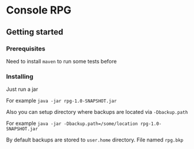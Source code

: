 # Console RPG 
## Getting started
### Prerequisites
Need to install `maven` to run some tests before 
### Installing
Just run a jar 

For example
`java -jar rpg-1.0-SNAPSHOT.jar `


Also you can setup directory where backups are located via `-Dbackup.path`

For example
`java -jar -Dbackup.path=/some/location rpg-1.0-SNAPSHOT.jar `

By default backups are stored to `user.home` directory. File named `rpg.bkp`
